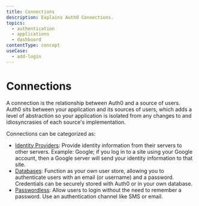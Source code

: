 ```yaml
---
title: Connections
description: Explains Auth0 Connections.
topics:
  - authentication
  - applications
  - dashboard
contentType: concept
useCase:
  - add-login
---
```

# Connections

A connection is the relationship between Auth0 and a source of users. Auth0 sits between your application and its sources of users, which adds a level of abstraction so your application is isolated from any changes to and idiosyncrasies of each source's implementation.

Connections can be categorized as:

- [Identity Providers](/connections/concept/identity-providers): Provide identity information from their servers to other servers. Example: Google; if you log in to a site using your Google account, then a Google server will send your identity information to that site.
- [Databases](/connections/concept/database-connections): Function as your own user store, allowing you to authenticate users with an email (or username) and a password. Credentials can be securely stored with Auth0 or in your own database.
- [Passwordless](/connections/concept/passwordless-connections): Allow users to login without the need to remember a password. Use an authentication channel like SMS or email.
